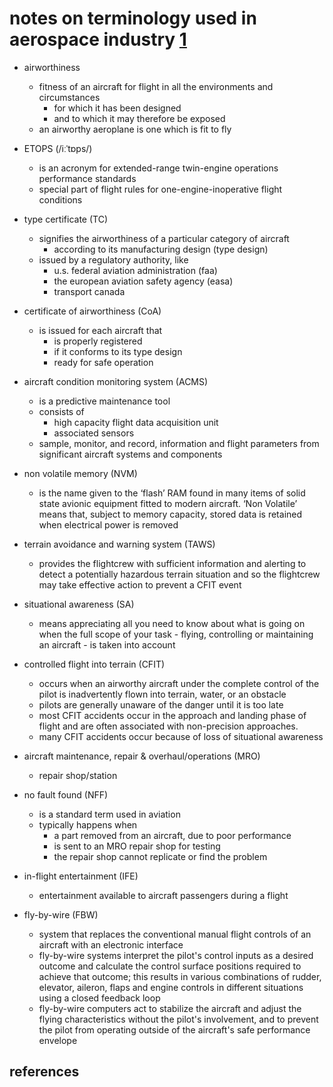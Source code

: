 # notes on terminology used in aerospace industry [1]

- airworthiness
  - fitness of an aircraft for flight in all the environments and circumstances 
    - for which it has been designed 
    - and to which it may therefore be exposed
  - an airworthy aeroplane is one which is fit to fly

- ETOPS (/iːˈtɒps/)
  - is an acronym for extended-range twin-engine operations performance standards
  - special part of flight rules for one-engine-inoperative flight conditions

- type certificate (TC)
  - signifies the airworthiness of a particular category of aircraft
    - according to its manufacturing design (type design)
  - issued by a regulatory authority, like
    - u.s. federal aviation administration (faa)
    - the european aviation safety agency (easa)
    - transport canada

- certificate of airworthiness (CoA)
  - is issued for each aircraft that  
    - is properly registered 
    - if it conforms to its type design
    - ready for safe operation

- aircraft condition monitoring system (ACMS)
  - is a predictive maintenance tool
  - consists of
    - high capacity flight data acquisition unit
    - associated sensors
  - sample, monitor, and record, information and flight parameters from significant aircraft systems and components

- non volatile memory (NVM)
  - is the name given to the ‘flash’ RAM found in many items of solid state avionic equipment fitted to modern aircraft. ‘Non Volatile’ means that, subject to memory capacity, stored data is retained when electrical power is removed

- terrain avoidance and warning system (TAWS)
  - provides the flightcrew with sufficient information and alerting to detect a potentially hazardous terrain situation and so the flightcrew may take effective action to prevent a CFIT event

- situational awareness (SA)
  - means appreciating all you need to know about what is going on when the full scope of your task - flying, controlling or maintaining an aircraft - is taken into account

- controlled flight into terrain (CFIT)
  - occurs when an airworthy aircraft under the complete control of the pilot is inadvertently flown into terrain, water, or an obstacle
  - pilots are generally unaware of the danger until it is too late
  - most CFIT accidents occur in the approach and landing phase of flight and are often associated with non-precision approaches.
  - many CFIT accidents occur because of loss of situational awareness

- aircraft maintenance, repair & overhaul/operations (MRO)
  - repair shop/station

- no fault found (NFF)
  - is a standard term used in aviation
  - typically happens when
    - a part removed from an aircraft, due to poor performance
    - is sent to an MRO repair shop for testing 
    - the repair shop cannot replicate or find the problem

- in-flight entertainment (IFE)
  - entertainment available to aircraft passengers during a flight

- fly-by-wire (FBW)
  - system that replaces the conventional manual flight controls of an aircraft with an electronic interface
  - fly-by-wire systems interpret the pilot's control inputs as a desired outcome and calculate the control surface positions required to achieve that outcome; this results in various combinations of rudder, elevator, aileron, flaps and engine controls in different situations using a closed feedback loop
  - fly-by-wire computers act to stabilize the aircraft and adjust the flying characteristics without the pilot's involvement, and to prevent the pilot from operating outside of the aircraft's safe performance envelope


## references

[1]: https://skybrary.aero/
